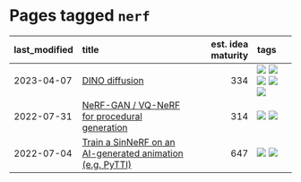 # Pages tagged `nerf`

|last_modified|title|est. idea maturity|tags
|:---|:---|---:|:---|
|2023-04-07|[DINO diffusion](../DINO-diffusion.md)|334|[![](https://img.shields.io/badge/tag-completed-e6ab9)](../tags/completed.md) [![](https://img.shields.io/badge/tag-experimental-fe4dc)](../tags/experimental.md) [![](https://img.shields.io/badge/tag-nerf-4072a1)](../tags/nerf.md) [![](https://img.shields.io/badge/tag-tooling-a68128)](../tags/tooling.md) [![](https://img.shields.io/badge/tag-wip-7c795e)](../tags/wip.md)|
|2022-07-31|[NeRF-GAN / VQ-NeRF for procedural generation](../nerf-gan.md)|314|[![](https://img.shields.io/badge/tag-animation-b4243e)](../tags/animation.md) [![](https://img.shields.io/badge/tag-nerf-4072a1)](../tags/nerf.md)|
|2022-07-04|[Train a SinNeRF on an AI-generated animation (e.g. PyTTI)](../train_a_SinNeRF_on_a_pytti_animation.md)|647|[![](https://img.shields.io/badge/tag-animation-b4243e)](../tags/animation.md) [![](https://img.shields.io/badge/tag-nerf-4072a1)](../tags/nerf.md)|